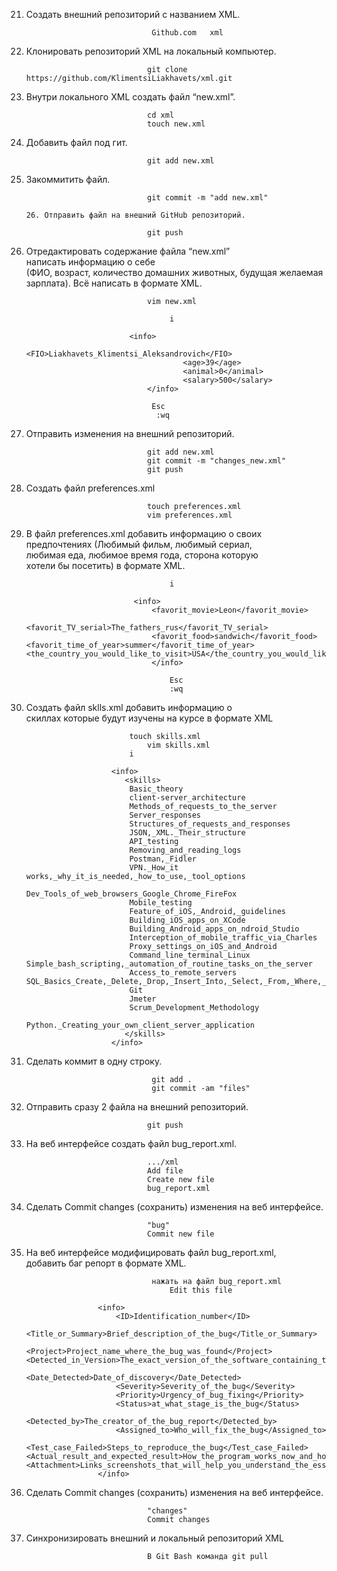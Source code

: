 21. Создать внешний репозиторий c названием XML.			
									
									Github.com   xml
 22. Клонировать репозиторий XML на локальный компьютер.		
 	
									git clone https://github.com/KlimentsiLiakhavets/xml.git
 23. Внутри локального XML создать файл “new.xml”.			
 				
									cd xml
									touch new.xml
 24. Добавить файл под гит.						
									
									git add new.xml
									 
 25. Закоммитить файл.							
									
									git commit -m "add new.xml"
									                                                        26. Отправить файл на внешний GitHub репозиторий.	
									                                                       								
									git push
 
 27. Отредактировать содержание файла “new.xml”				
     написать информацию о себе 					
     (ФИО, возраст, количество домашних животных,
     будущая желаемая зарплата). Всё написать в формате XML.
     									
									vim new.xml
									
    									 i
      								
								<info>
    									<FIO>Liakhavets_Klimentsi_Aleksandrovich</FIO>
        									<age>39</age>
        									<animal>0</animal>
        									<salary>500</salary>
									</info>
									 
									 Esc
									  :wq

 28. Отправить изменения на внешний репозиторий.			
 									
									git add new.xml
									git commit -m "changes_new.xml"
									git push
 
 29. Создать файл preferences.xml					
 									
									touch preferences.xml
									vim preferences.xml

30. В файл preferences.xml добавить информацию о своих 		
     предпочтениях (Любимый фильм, любимый сериал, 			
     любимая еда, любимое время года, сторона которую			
     хотели бы посетить) в формате XML.	
     
     									i
         
    							<info>
     								<favorit_movie>Leon</favorit_movie>
        							<favorit_TV_serial>The_fathers_rus</favorit_TV_serial>
        							<favorit_food>sandwich</favorit_food>											<favorit_time_of_year>summer</favorit_time_of_year>		<the_country_you_would_like_to_visit>USA</the_country_you_would_like_to_visit>
									</info>
									
									    Esc
									    :wq
     
 31. Создать файл sklls.xml добавить информацию о 			
     скиллах которые будут изучены на курсе в формате XML								
     			
								touch skills.xml
    								vim skills.xml
								i
							
							<info>
							   <skills>
								Basic_theory
								client-server_architecture
								Methods_of_requests_to_the_server
								Server_responses
								Structures_of_requests_and_responses
								JSON,_XML._Their_structure
								API_testing
								Removing_and_reading_logs
								Postman,_Fidler
								VPN._How_it works,_why_it_is_needed,_how_to_use,_tool_options
								Dev_Tools_of_web_browsers_Google_Chrome_FireFox
								Mobile_testing
								Feature_of_iOS,_Android,_guidelines
								Building_iOS_apps_on_XCode
								Building_Android_apps_on_ndroid_Studio
								Interception_of_mobile_traffic_via_Charles
								Proxy_settings_on_iOS_and_Android
								Command_line_terminal_Linux								  			Simple_bash_scripting,_automation_of_routine_tasks_on_the_server
								Access_to_remote_servers											SQL_Basics_Create,_Delete,_Drop,_Insert_Into,_Select,_From,_Where,_Join
								Git
								Jmeter
								Scrum_Development_Methodology
								Python._Creating_your_own_client_server_application
							   </skills>
							</info>


32. Сделать коммит в одну строку.					
									
									git add .
									git commit -am "files"
 33. Отправить сразу 2 файла на внешний репозиторий.			
 									
									git push
 35. На веб интерфейсе создать файл bug_report.xml.			
 
 									.../xml
									Add file
									Create new file
									bug_report.xml
																		
 35. Сделать Commit changes (сохранить) изменения на веб интерфейсе.	
 
 									"bug"
									Commit new file


36. На веб интерфейсе модифицировать файл bug_report.xml,		
    добавить баг репорт в формате XML.
									
									нажать на файл bug_report.xml
     									Edit this file
						
						<info>
  							<ID>Identification_number</ID>
  							<Title_or_Summary>Brief_description_of_the_bug</Title_or_Summary>
  							<Project>Project_name_where_the_bug_was_found</Project>						<Detected_in_Version>The_exact_version_of_the_software_containing_the_bug</Detected_in_Version>
  							<Date_Detected>Date_of_discovery</Date_Detected>
  							<Severity>Severity_of_the_bug</Severity>
 							<Priority>Urgency_of_bug_fixing</Priority>
  							<Status>at_what_stage_is_the_bug</Status>
  							<Detected_by>The_creator_of_the_bug_report</Detected_by>
  							<Assigned_to>Who_will_fix_the_bug</Assigned_to>
  							<Test_case_Failed>Steps_to_reproduce_the_bug</Test_case_Failed>	<Actual_result_and_expected_result>How_the_program_works_now_and_how_the_program_should_actually_work</Actual_result_and_expected_result>  							<Attachment>Links_screenshots_that_will_help_you_understand_the_essence_of_the_problem</Attachment>
						</info>

 
 37. Сделать Commit changes (сохранить) изменения на веб интерфейсе.	
 
 									"changes"
									Commit changes
 38. Синхронизировать внешний и локальный репозиторий XML		
 
 									В Git Bash команда git pull
